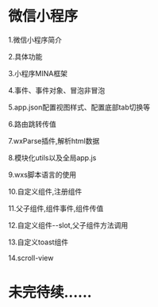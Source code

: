 # 微信小程序

1.微信小程序简介

2.具体功能

3.小程序MINA框架

4.事件、事件对象、冒泡非冒泡

5.app.json配置视图样式、配置底部tab切换等

6.路由跳转传值

7.wxParse插件,解析html数据

8.模块化utils以及全局app.js

9.wxs脚本语言的使用

10.自定义组件,注册组件

11.父子组件,组件事件,组件传值

12.自定义组件--slot,父子组件方法调用

13.自定义toast组件

14.scroll-view


# 未完待续......
